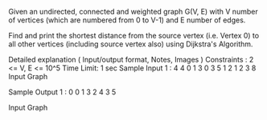 Given an undirected, connected and weighted graph G(V, E) with V number of vertices (which are numbered from 0 to V-1) and E number of edges.

Find and print the shortest distance from the source vertex (i.e. Vertex 0) to all other vertices (including source vertex also) using Dijkstra's Algorithm.

Detailed explanation ( Input/output format, Notes, Images )
Constraints :
2 <= V, E <= 10^5
Time Limit: 1 sec
Sample Input 1 :
4 4
0 1 3
0 3 5
1 2 1
2 3 8
Input Graph

Sample Output 1 :
0 0
1 3
2 4
3 5

Input Graph
